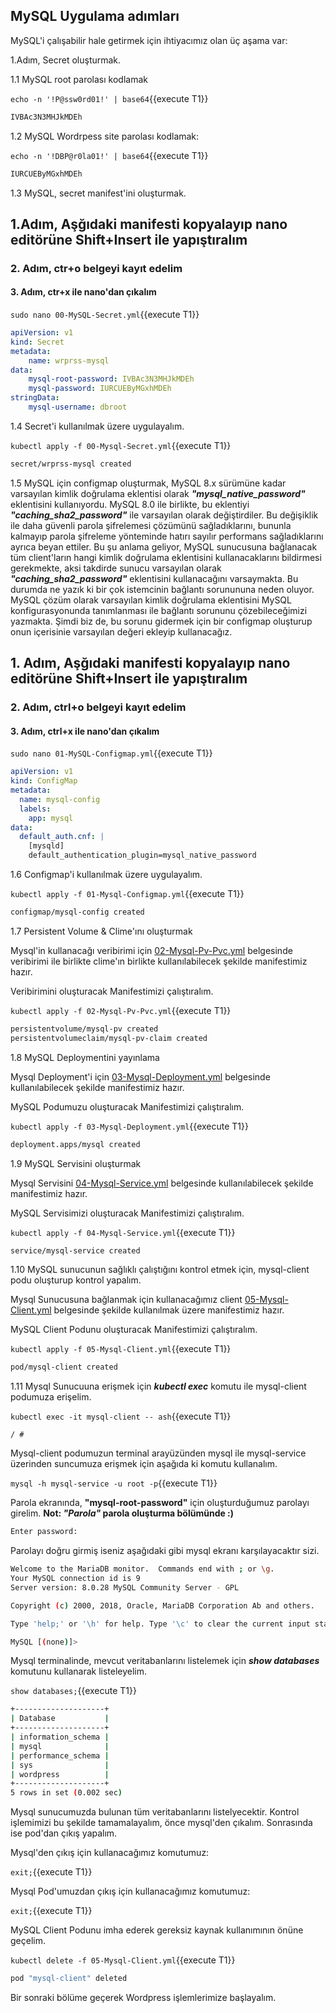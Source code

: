 ## MySQL Uygulama adımları

MySQL'i çalışabilir hale getirmek için ihtiyacımız olan  üç aşama var:

1.Adım, Secret oluşturmak.

1.1 MySQL root parolası kodlamak  

`echo -n '!P@ssw0rd01!' | base64`{{execute T1}}

```bash
IVBAc3N3MHJkMDEh
```

1.2 MySQL Wordrpess site parolası kodlamak:

`echo -n '!DBP@r0la01!' | base64`{{execute T1}}

```bash
IURCUEByMGxhMDEh
```

1.3 MySQL, secret manifest'ini oluşturmak.

## 1.Adım, Aşğıdaki manifesti kopyalayıp nano editörüne Shift+Insert ile yapıştıralım

### 2. Adım, ctr+o belgeyi kayıt edelim

#### 3. Adım, ctr+x ile nano'dan çıkalım

`sudo nano 00-MySQL-Secret.yml`{{execute T1}}

```yaml
apiVersion: v1
kind: Secret
metadata:
    name: wrprss-mysql
data:
    mysql-root-password: IVBAc3N3MHJkMDEh
    mysql-password: IURCUEByMGxhMDEh
stringData:
    mysql-username: dbroot
```

1.4 Secret'i kullanılmak üzere uygulayalım.

`kubectl apply -f 00-Mysql-Secret.yml`{{execute T1}}

```bash
secret/wrprss-mysql created
```

1.5 MySQL için configmap oluşturmak, MySQL 8.x sürümüne kadar varsayılan kimlik doğrulama eklentisi olarak  ***"mysql_native_password"*** eklentisini kullanıyordu. MySQL 8.0 ile birlikte, bu eklentiyi  ***"caching_sha2_password"*** ile varsayılan olarak değiştirdiler. Bu değişiklik ile daha güvenli parola şifrelemesi çözümünü sağladıklarını, bununla kalmayıp parola şifreleme yönteminde hatırı sayılır performans sağladıklarını ayrıca beyan ettiler.  Bu şu anlama geliyor, MySQL sunucusuna bağlanacak tüm client'ların hangi kimlik doğrulama eklentisini kullanacaklarını bildirmesi gerekmekte, aksi takdirde sunucu varsayılan olarak ***"caching_sha2_password"*** eklentisini kullanacağını varsaymakta. Bu durumda ne yazık ki bir çok istemcinin bağlantı sorunununa neden oluyor. MySQL çözüm olarak varsayılan kimlik doğrulama eklentisini MySQL konfigurasyonunda tanımlanması ile bağlantı sorununu çözebileceğimizi yazmakta. Şimdi biz de, bu sorunu gidermek için bir configmap oluşturup onun içerisinie varsayılan değeri ekleyip kullanacağız.

## 1. Adım, Aşğıdaki manifesti kopyalayıp nano editörüne Shift+Insert ile yapıştıralım

### 2. Adım, ctrl+o belgeyi kayıt edelim

#### 3. Adım, ctrl+x ile nano'dan çıkalım

`sudo nano 01-MySQL-Configmap.yml`{{execute T1}}

```yaml
apiVersion: v1
kind: ConfigMap
metadata:
  name: mysql-config
  labels:
    app: mysql
data:
  default_auth.cnf: |
    [mysqld]
    default_authentication_plugin=mysql_native_password
```

1.6 Configmap'i kullanılmak üzere uygulayalım.

`kubectl apply -f 01-Mysql-Configmap.yml`{{execute T1}}

```bash
configmap/mysql-config created
```

1.7 Persistent Volume & Clime'ını oluşturmak

Mysql'in kullanacağı veribirimi için [02-Mysql-Pv-Pvc.yml](./assets/02-Mysql-Pv-Pvc.yml) belgesinde veribirimi ile birlikte clime'ın birlikte kullanılabilecek şekilde manifestimiz hazır.

Veribirimini oluşturacak Manifestimizi çalıştıralım.

`kubectl apply -f 02-Mysql-Pv-Pvc.yml`{{execute T1}}

```bash
persistentvolume/mysql-pv created
persistentvolumeclaim/mysql-pv-claim created
```

1.8 MySQL Deploymentini yayınlama

Mysql Deployment'i için [03-Mysql-Deployment.yml](./assets/03-Mysql-Deployment.yml) belgesinde kullanılabilecek şekilde manifestimiz hazır.

MySQL Podumuzu oluşturacak Manifestimizi çalıştıralım.

`kubectl apply -f 03-Mysql-Deployment.yml`{{execute T1}}

```bash
deployment.apps/mysql created
```

1.9 MySQL Servisini oluşturmak

Mysql Servisini [04-Mysql-Service.yml](./assets/04-Mysql-Service.yml) belgesinde kullanılabilecek şekilde manifestimiz hazır.

MySQL Servisimizi oluşturacak Manifestimizi çalıştıralım.

`kubectl apply -f 04-Mysql-Service.yml`{{execute T1}}

```bash
service/mysql-service created
```

1.10 MySQL sunucunun sağlıklı çalıştığını kontrol etmek için, mysql-client podu oluşturup kontrol yapalım.

Mysql Sunucusuna bağlanmak için kullanacağımız client [05-Mysql-Client.yml](./assets/05-Mysql-Client.yml) belgesinde  şekilde kullanılmak üzere manifestimiz hazır.

MySQL Client Podunu oluşturacak Manifestimizi çalıştıralım.

`kubectl apply -f 05-Mysql-Client.yml`{{execute T1}}

```bash
pod/mysql-client created
```

1.11 Mysql Sunucuuna erişmek için ***kubectl exec*** komutu ile mysql-client podumuza erişelim.

`kubectl exec -it mysql-client -- ash`{{execute T1}}

```ash
/ #
```

Mysql-client podumuzun terminal arayüzünden mysql ile mysql-service üzerinden suncumuza erişmek için aşağıda ki komutu kullanalım.

`mysql -h mysql-service -u root -p`{{execute T1}}

Parola ekranında, **"mysql-root-password"** için oluşturduğumuz parolayı girelim. **Not: ***"Parola"*** parola oluşturma bölümünde :)**

```bash
Enter password:
```

Parolayı doğru girmiş iseniz aşağıdaki gibi mysql ekranı karşılayacaktır sizi.

```bash
Welcome to the MariaDB monitor.  Commands end with ; or \g.
Your MySQL connection id is 9
Server version: 8.0.28 MySQL Community Server - GPL

Copyright (c) 2000, 2018, Oracle, MariaDB Corporation Ab and others.

Type 'help;' or '\h' for help. Type '\c' to clear the current input statement.

MySQL [(none)]>
```

Mysql terminalinde, mevcut veritabanlarını listelemek için ***show databases*** komutunu kullanarak listeleyelim.

`show databases;`{{execute T1}}

```bash
+--------------------+
| Database           |
+--------------------+
| information_schema |
| mysql              |
| performance_schema |
| sys                |
| wordpress          |
+--------------------+
5 rows in set (0.002 sec)
```

Mysql sunucumuzda bulunan tüm veritabanlarını listelyecektir.
Kontrol işlemimizi bu şekilde tamamalayalım, önce mysql'den çıkalım. Sonrasında ise pod'dan çıkış yapalım.

Mysql'den çıkış için kullanacağımız komutumuz:

`exit;`{{execute T1}}

Mysql Pod'umuzdan çıkış için kullanacağımız komutumuz:

`exit;`{{execute T1}}

MySQL Client Podunu imha ederek gereksiz kaynak kullanımının önüne geçelim.

`kubectl delete -f 05-Mysql-Client.yml`{{execute T1}}

```bash
pod "mysql-client" deleted
```

Bir sonraki bölüme geçerek Wordpress işlemlerimize başlayalım.

